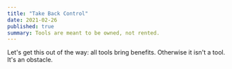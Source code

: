 ```yaml
---
title: "Take Back Control"
date: 2021-02-26
published: true
summary: Tools are meant to be owned, not rented.
---
```


Let's get this out of the way: all tools bring benefits. Otherwise it isn't a tool. It's an obstacle.
